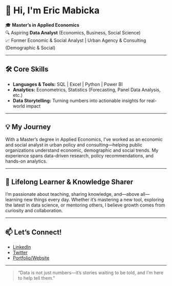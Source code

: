# 👋 Hi, I'm Eric Mabicka

🎓 **Master’s in Applied Economics**  
🔍 Aspiring **Data Analyst** (Economics, Business, Social Science)  
📈 Former Economic & Social Analyst | Urban Agency & Consulting (Demographic & Social)

---

## 🛠️ Core Skills

- **Languages & Tools:** SQL | Excel | Python | Power BI
- **Analytics:** Econometrics, Statistics (Forecasting, Panel Data Analysis, etc.)
- **Data Storytelling:** Turning numbers into actionable insights for real-world impact

---

## 💡 My Journey

With a Master’s degree in Applied Economics, I’ve worked as an economic and social analyst in urban policy and consulting—helping public organizations understand economic, demographic and social trends. My experience spans data-driven research, policy recommendations, and hands-on analytics.

---

## 🌱 Lifelong Learner & Knowledge Sharer

I’m passionate about teaching, sharing knowledge, and—above all—learning new things every day. Whether it’s mastering a new tool, exploring the latest in data science, or mentoring others, I believe growth comes from curiosity and collaboration.

---

## 📫 Let’s Connect!

- [LinkedIn](https://www.linkedin.com/in/ericmabicka) 
- [Twitter](#) 
- [Portfolio/Website](#) <!-- Add your website or portfolio link here -->

---

> “Data is not just numbers—it’s stories waiting to be told, and I’m here to help tell them.”

